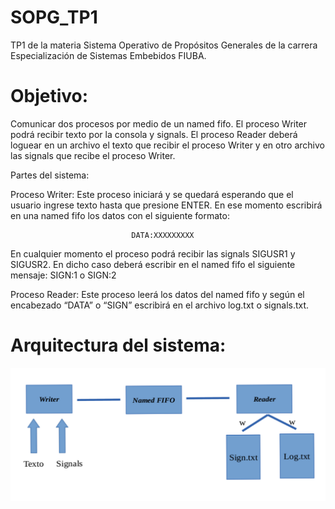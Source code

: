 # SOPG_TP1
TP1 de la materia Sistema Operativo de Propósitos Generales de la carrera Especialización de Sistemas Embebidos FIUBA.

# Objetivo:
Comunicar dos procesos por medio de un named fifo. El proceso Writer podrá recibir texto por la consola y signals. El proceso Reader deberá loguear en un archivo el texto que recibir el proceso Writer y en otro archivo las signals que recibe el proceso Writer.

 Partes del sistema:
 
  Proceso Writer:
    Este proceso iniciará y se quedará esperando que el usuario ingrese texto hasta que presione
    ENTER. En ese momento escribirá en una named fifo los datos con el siguiente formato:
    
                               DATA:XXXXXXXXX
   
   En cualquier momento el proceso podrá recibir las signals SIGUSR1 y SIGUSR2. En dicho caso deberá escribir en el named fifo el siguiente mensaje:
SIGN:1 o SIGN:2

  Proceso Reader:
  Este proceso leerá los datos del named fifo y según el encabezado “DATA” o “SIGN” escribirá en el
  archivo log.txt o signals.txt.
    
  # Arquitectura del sistema:
  
  ![](/img/arqu_sistema.png)


